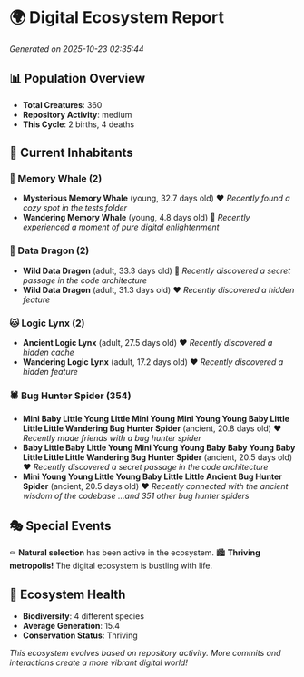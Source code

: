 # 🌍 Digital Ecosystem Report
*Generated on 2025-10-23 02:35:44*

## 📊 Population Overview
- **Total Creatures**: 360
- **Repository Activity**: medium
- **This Cycle**: 2 births, 4 deaths

## 👥 Current Inhabitants

### 🐋 Memory Whale (2)
- **Mysterious Memory Whale** (young, 32.7 days old) ❤️
  *Recently found a cozy spot in the tests folder*
- **Wandering Memory Whale** (young, 4.8 days old) 💚
  *Recently experienced a moment of pure digital enlightenment*

### 🐉 Data Dragon (2)
- **Wild Data Dragon** (adult, 33.3 days old) 💛
  *Recently discovered a secret passage in the code architecture*
- **Wild Data Dragon** (adult, 31.3 days old) ❤️
  *Recently discovered a hidden feature*

### 🐱 Logic Lynx (2)
- **Ancient Logic Lynx** (adult, 27.5 days old) ❤️
  *Recently discovered a hidden cache*
- **Wandering Logic Lynx** (adult, 17.2 days old) ❤️
  *Recently discovered a hidden feature*

### 🕷️ Bug Hunter Spider (354)
- **Mini Baby Little Young Little Mini Young Mini Young Young Baby Little Little Little Wandering Bug Hunter Spider** (ancient, 20.8 days old) ❤️
  *Recently made friends with a bug hunter spider*
- **Baby Little Baby Little Young Mini Young Young Baby Baby Young Baby Little Little Little Wandering Bug Hunter Spider** (ancient, 20.5 days old) ❤️
  *Recently discovered a secret passage in the code architecture*
- **Mini Young Young Little Young Baby Little Little Ancient Bug Hunter Spider** (ancient, 20.5 days old) ❤️
  *Recently connected with the ancient wisdom of the codebase*
  *...and 351 other bug hunter spiders*

## 🎭 Special Events

⚰️ **Natural selection** has been active in the ecosystem.
🏙️ **Thriving metropolis!** The digital ecosystem is bustling with life.

## 🔬 Ecosystem Health
- **Biodiversity**: 4 different species
- **Average Generation**: 15.4
- **Conservation Status**: Thriving

*This ecosystem evolves based on repository activity. More commits and interactions create a more vibrant digital world!*
